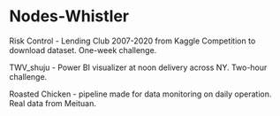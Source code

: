 # Nodes-Whistler
Risk Control - Lending Club 2007-2020 from Kaggle Competition to download dataset. One-week challenge.

TWV_shuju - Power BI visualizer at noon delivery across NY. Two-hour challenge.

Roasted Chicken - pipeline made for data monitoring on daily operation. Real data from Meituan.
